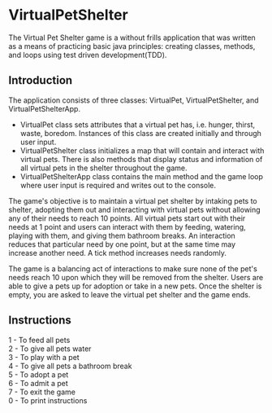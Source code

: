 # VirtualPetShelter
The Virtual Pet Shelter game is a without frills application that was written as a means of practicing basic java principles: creating classes, methods, and loops using test driven development(TDD). 

## Introduction
The application consists of three classes: VirtualPet, VirtualPetShelter, and VirtualPetShelterApp. 
- VirtualPet class sets attributes that a virtual pet has, i.e. hunger, thirst, waste, boredom. Instances of this class are created initially and through user input. 
- VirtualPetShelter class initializes a map that will contain and interact with virtual pets. There is also methods that display status and information of all virtual pets in the shelter throughout the game.
- VirtualPetShelterApp class contains the main method and the game loop where user input is required and writes out to the console. 

The game's objective is to maintain a virtual pet shelter by intaking pets to shelter, adopting them out and interacting with virtual pets without allowing any of their needs to reach 10 points. All virtual pets start out with their needs at 1 point and users can interact with them by feeding, watering, playing with them, and giving them bathroom breaks. An interaction reduces that particular need by one point, but at the same time may increase another need. A tick method increases needs randomly.

The game is a balancing act of interactions to make sure none of the pet's needs reach 10 upon which they will be removed from the shelter. Users are able to give a pets up for adoption or take in a new pets. Once the shelter is empty, you are asked to leave the virtual pet shelter and the game ends.

## Instructions
1 - To feed all pets\
2 - To give all pets water\
3 - To play with a pet\
4 - To give all pets a bathroom break\
5 - To adopt a pet\
6 - To admit a pet\
7 - To exit the game\
0 - To print instructions